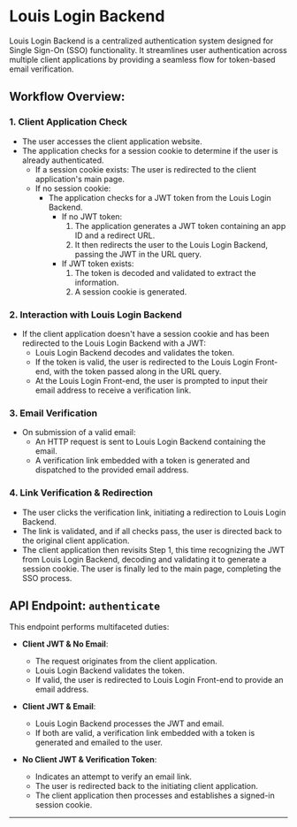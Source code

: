 # Louis Login Backend

Louis Login Backend is a centralized authentication system designed for Single Sign-On (SSO) functionality. It streamlines user authentication across multiple client applications by providing a seamless flow for token-based email verification.

## Workflow Overview:

### 1. Client Application Check
* The user accesses the client application website.
* The application checks for a session cookie to determine if the user is already authenticated.
  * If a session cookie exists: The user is redirected to the client application's main page.
  * If no session cookie:
    * The application checks for a JWT token from the Louis Login Backend.
      * If no JWT token: 
        1. The application generates a JWT token containing an app ID and a redirect URL.
        2. It then redirects the user to the Louis Login Backend, passing the JWT in the URL query.
      * If JWT token exists:
        1. The token is decoded and validated to extract the information.
        2. A session cookie is generated.

### 2. Interaction with Louis Login Backend
* If the client application doesn't have a session cookie and has been redirected to the Louis Login Backend with a JWT:
  * Louis Login Backend decodes and validates the token.
  * If the token is valid, the user is redirected to the Louis Login Front-end, with the token passed along in the URL query.
  * At the Louis Login Front-end, the user is prompted to input their email address to receive a verification link.

### 3. Email Verification
* On submission of a valid email:
  * An HTTP request is sent to Louis Login Backend containing the email.
  * A verification link embedded with a token is generated and dispatched to the provided email address.

### 4. Link Verification & Redirection
* The user clicks the verification link, initiating a redirection to Louis Login Backend.
* The link is validated, and if all checks pass, the user is directed back to the original client application.
* The client application then revisits Step 1, this time recognizing the JWT from Louis Login Backend, decoding and validating it to generate a session cookie. The user is finally led to the main page, completing the SSO process.

## API Endpoint: `authenticate`

This endpoint performs multifaceted duties:

* **Client JWT & No Email**:
  * The request originates from the client application.
  * Louis Login Backend validates the token.
  * If valid, the user is redirected to Louis Login Front-end to provide an email address.

* **Client JWT & Email**:
  * Louis Login Backend processes the JWT and email.
  * If both are valid, a verification link embedded with a token is generated and emailed to the user.

* **No Client JWT & Verification Token**:
  * Indicates an attempt to verify an email link.
  * The user is redirected back to the initiating client application.
  * The client application then processes and establishes a signed-in session cookie.

---
